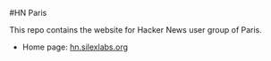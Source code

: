 #HN Paris

This repo contains the website for Hacker News user group of Paris.

 - Home page: [hn.silexlabs.org](https://hn.silexlabs.org/)
